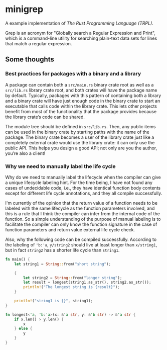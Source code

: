 # minigrep

A example implementation of *The Rust Programming Language (TRPL)*.

Grep is an acronym for "Globally search a Regular Expression and Print", which is a command-line utility for searching plain-text data sets for lines that match a regular expression.

## Some thoughts

### Best practices for packages with a binary and a library

A package can contain both a `src/main.rs` binary crate root as well as a `src/lib.rs` library crate root, and both crates will have the package name by default. Typically, packages with this pattern of containing both a library and a binary crate will have just enough code in the binary crate to start an executable that calls code within the library crate. This lets other projects benefit from most of the functionality that the package provides because the library crate’s code can be shared.

The module tree should be defined in `src/lib.rs`. Then, any public items can be used in the binary crate by starting paths with the name of the package. The binary crate becomes a user of the library crate just like a completely external crate would use the library crate: it can only use the public API. This helps you design a good API; not only are you the author, you’re also a client!

### Why we need to manually label the life cycle

Why do we need to manually label the lifecycle when the compiler can give a unique lifecycle labeling hint. For the time being, I have not found any cases of undecidable code, i.e., they have identical function body contents except for different life cycle annotations, and they all compile successfully.

I'm currently of the opinion that the return value of a function needs to be labeled with the same lifecycle as the function parameters involved, and this is a rule that I think the compiler can infer from the internal code of the function. So a simple understanding of the purpose of manual labeling is to facilitate the compiler can only know the function signature in the case of function parameters and return value external life cycle check.

Also, why the following code can be compiled successfully. According to the labeling of `'b:'a`, `y/string2` should live at least longer than `x/string1`, but in fact `string2` has a shorter life cycle than `string1`.

```rust
fn main() {
    let string1 = String::from("short string");

    {
        let string2 = String::from("longer string");
        let result = longest(string1.as_str(), string2.as_str());
        println!("The longest string is {result}");
    }

    println!("string1 is {}", string1);
}

fn longest<'a, 'b:'a>(x: &'a str, y: &'b str) -> &'a str {
    if x.len() > y.len() {
        x
    } else {
        y
    }
}
```
